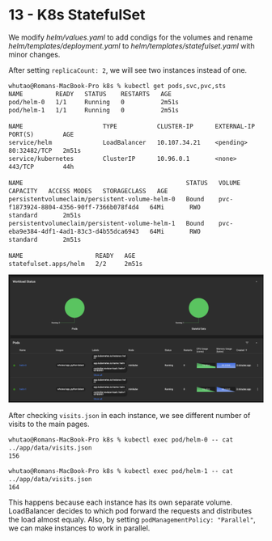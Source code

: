 # 13 - K8s StatefulSet

We modify *helm/values.yaml* to add condigs for the volumes and rename *helm/templates/deployment.yaml* to *helm/templates/statefulset.yaml* with minor changes.

After setting `replicaCount: 2`, we will see two instances instead of one.

```commandline
whutao@Romans-MacBook-Pro k8s % kubectl get pods,svc,pvc,sts
NAME         READY   STATUS    RESTARTS   AGE
pod/helm-0   1/1     Running   0          2m51s
pod/helm-1   1/1     Running   0          2m51s

NAME                      TYPE           CLUSTER-IP      EXTERNAL-IP   PORT(S)        AGE
service/helm              LoadBalancer   10.107.34.21    <pending>     80:32482/TCP   2m51s
service/kubernetes        ClusterIP      10.96.0.1       <none>        443/TCP        44h

NAME                                             STATUS   VOLUME                                     CAPACITY   ACCESS MODES   STORAGECLASS   AGE
persistentvolumeclaim/persistent-volume-helm-0   Bound    pvc-f1873924-8804-4356-90ff-7366b078f4d4   64Mi       RWO            standard       2m51s
persistentvolumeclaim/persistent-volume-helm-1   Bound    pvc-eba9e384-4df1-4ad1-83c3-d4b55dca6943   64Mi       RWO            standard       2m51s

NAME                    READY   AGE
statefulset.apps/helm   2/2     2m51s
```

![dashboard](./screenshots/lab13_dashboard.png)

After checking `visits.json` in each instance, we see different number of visits to the main pages.

```commandline
whutao@Romans-MacBook-Pro k8s % kubectl exec pod/helm-0 -- cat ../app/data/visits.json
156
```

```commandline
whutao@Romans-MacBook-Pro k8s % kubectl exec pod/helm-1 -- cat ../app/data/visits.json
164
```

This happens because each instance has its own separate volume. LoadBalancer decides to which pod forward the requests and distributes the load almost equaly. Also, by setting `podManagementPolicy: "Parallel"`, we can make instances to work in parallel.
